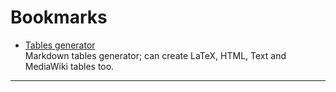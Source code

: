 # Bookmarks

- [Tables generator](https://www.tablesgenerator.com/markdown_tables)  
  Markdown tables generator; can create LaTeX, HTML, Text and MediaWiki tables too.

---

